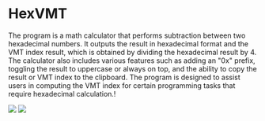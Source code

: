 # HexVMT
The program is a math calculator that performs subtraction between two hexadecimal numbers. It outputs the result in hexadecimal format and the VMT index result, which is obtained by dividing the hexadecimal result by 4. The calculator also includes various features such as adding an "0x" prefix, toggling the result to uppercase or always on top, and the ability to copy the result or VMT index to the clipboard. The program is designed to assist users in computing the VMT index for certain programming tasks that require hexadecimal calculation.!



![](https://user-images.githubusercontent.com/88494182/227656551-d87e43d7-362b-47cd-bed9-511e51aca9a5.PNG)
![](https://user-images.githubusercontent.com/88494182/227656554-6b75299e-8958-4a70-b7c4-fef84ad05ccb.PNG)

